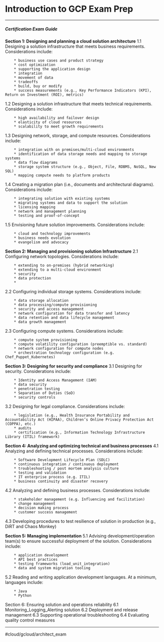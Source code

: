 # Introduction to GCP Exam Prep
- - - -
##### Certification Exam Guide

**Section 1: Designing and planning a cloud solution architecture**
1.1	Designing a solution infrastructure that meets business 
requirements. Considerations include:

		* business use cases and product strategy
		* cost optimization
		* supporting the application design
		* integration
		* movement of data
		* tradeoffs
		* build, buy or modify
		* success measurements (e.g., Key Performance Indicators (KPI), Return on Investment (ROI), metrics)

1.2	Designing a solution infrastructure that meets technical requirements. Considerations include:

		* high availability and failover design
		* elasticity of cloud resources
		* scalability to meet growth requirements


1.3	Designing network, storage, and compute resources. Considerations include:

		* integration with on premises/multi-cloud environments
		* identification of data storage needs and mapping to storage systems
		* data flow diagrams
		* storage system structure (e.g., Object, File, RDBMS, NoSQL, New SQL)
		* mapping compute needs to platform products

1.4	Creating a migration plan (i.e., documents and architectural diagrams). Considerations include:

		* integrating solution with existing systems
		* migrating systems and data to support the solution
		* licensing mapping
		* network and management planning
		* testing and proof-of-concept

1.5	Envisioning future solution improvements. Considerations include:

		* cloud and technology improvements
		* business needs evolution
		* evangelism and advocacy

**Section 2: Managing and provisioning solution Infrastructure**
2.1	Configuring network topologies. Considerations include:

		* extending to on-premises (hybrid networking)
		* extending to a multi-cloud environment
		* security
		* data protection
		* 
2.2	Configuring individual storage systems. Considerations include:

		* data storage allocation
		* data processing/compute provisioning
		* security and access management
		* network configuration for data transfer and latency
		* data retention and data lifecycle management
		* data growth management

2.3	Configuring compute systems. Considerations include:

		* compute system provisioning
		* compute volatility configuration (preemptible vs. standard)
		* network configuration for compute nodes
		* orchestration technology configuration (e.g. Chef_Puppet_Kubernetes)

**Section 3: Designing for security and compliance**
3.1	Designing for security. Considerations include:

		* Identity and Access Management (IAM)
		* data security
		* penetration testing
		* Separation of Duties (SoD)
		* security controls

3.2	Designing for legal compliance. Considerations include:

		* legislation (e.g., Health Insurance Portability and Accountability Act (HIPAA), Children’s Online Privacy Protection Act (COPPA), etc.)
		* audits
		* certification (e.g., Information Technology Infrastructure Library (ITIL) framework)

**Section 4: Analyzing and optimizing technical and business processes**
4.1	Analyzing and defining technical processes. Considerations include:

		* Software Development Lifecycle Plan (SDLC)
		* continuous integration / continuous deployment
		* troubleshooting / post mortem analysis culture
		* testing and validation
		* IT enterprise process (e.g. ITIL)
		* business continuity and disaster recovery

4.2	Analyzing and defining business processes. Considerations include:

		* stakeholder management (e.g. Influencing and facilitation)
		* change management
		* decision making process
		* customer success management

4.3	Developing procedures to test resilience of solution in production (e.g., DiRT and Chaos Monkey)

**Section 5: Managing implementation**
5.1	Advising development/operation team(s) to ensure successful deployment of the solution. Considerations include:

		* application development
		* API best practices
		* testing frameworks (load_unit_integration)
		* data and system migration tooling

5.2	Reading and writing application development languages. At a minimum, languages include:

		* Java
		* Python

Section 6: Ensuring solution and operations reliability
6.1 Monitoring_Logging_Alerting solution
6.2 Deployment and release management
6.3	Supporting operational troubleshooting
6.4	Evaluating quality control measures
- - - -

#cloud/gcloud/architect_exam